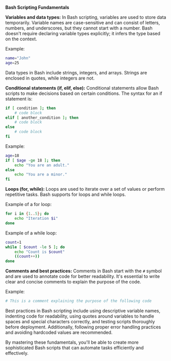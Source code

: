 **Bash Scripting Fundamentals**

**Variables and data types:**
In Bash scripting, variables are used to store data temporarily. Variable names are case-sensitive and can consist of letters, numbers, and underscores, but they cannot start with a number. Bash doesn't require declaring variable types explicitly; it infers the type based on the context.

Example:
```bash
name="John"
age=25
```

Data types in Bash include strings, integers, and arrays. Strings are enclosed in quotes, while integers are not.

**Conditional statements (if, elif, else):**
Conditional statements allow Bash scripts to make decisions based on certain conditions. The syntax for an if statement is:
```bash
if [ condition ]; then
    # code block
elif [ another_condition ]; then
    # code block
else
    # code block
fi
```
Example:
```bash
age=18
if [ $age -ge 18 ]; then
    echo "You are an adult."
else
    echo "You are a minor."
fi
```

**Loops (for, while):**
Loops are used to iterate over a set of values or perform repetitive tasks. Bash supports for loops and while loops.

Example of a for loop:
```bash
for i in {1..5}; do
    echo "Iteration $i"
done
```

Example of a while loop:
```bash
count=1
while [ $count -le 5 ]; do
    echo "Count is $count"
    ((count++))
done
```

**Comments and best practices:**
Comments in Bash start with the `#` symbol and are used to annotate code for better readability. It's essential to write clear and concise comments to explain the purpose of the code.

Example:
```bash
# This is a comment explaining the purpose of the following code
```

Best practices in Bash scripting include using descriptive variable names, indenting code for readability, using quotes around variables to handle spaces and special characters correctly, and testing scripts thoroughly before deployment. Additionally, following proper error handling practices and avoiding hardcoded values are recommended.

By mastering these fundamentals, you'll be able to create more sophisticated Bash scripts that can automate tasks efficiently and effectively.
